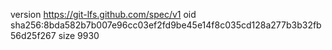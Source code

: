 version https://git-lfs.github.com/spec/v1
oid sha256:8bda582b7b007e96cc03ef2fd9be45e14f8c035cd128a277b3b32fb56d25f267
size 9930
